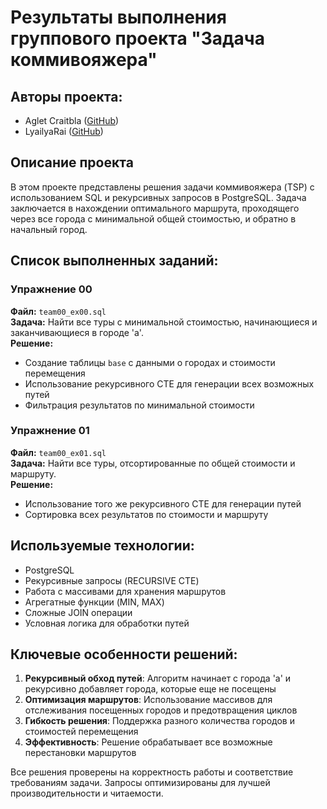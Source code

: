 # Результаты выполнения группового проекта "Задача коммивояжера"

## Авторы проекта:
- Aglet Craitbla ([GitHub](https://github.com/Craitbla))
- LyailyaRai ([GitHub](https://github.com/LyailyaRai))

## Описание проекта
В этом проекте представлены решения задачи коммивояжера (TSP) с использованием SQL и рекурсивных запросов в PostgreSQL. Задача заключается в нахождении оптимального маршрута, проходящего через все города с минимальной общей стоимостью, и обратно в начальный город.

## Список выполненных заданий:

### Упражнение 00
**Файл:** `team00_ex00.sql`  
**Задача:** Найти все туры с минимальной стоимостью, начинающиеся и заканчивающиеся в городе 'a'.  
**Решение:** 
- Создание таблицы `base` с данными о городах и стоимости перемещения
- Использование рекурсивного CTE для генерации всех возможных путей
- Фильтрация результатов по минимальной стоимости

### Упражнение 01
**Файл:** `team00_ex01.sql`  
**Задача:** Найти все туры, отсортированные по общей стоимости и маршруту.  
**Решение:** 
- Использование того же рекурсивного CTE для генерации путей
- Сортировка всех результатов по стоимости и маршруту

## Используемые технологии:
- PostgreSQL
- Рекурсивные запросы (RECURSIVE CTE)
- Работа с массивами для хранения маршрутов
- Агрегатные функции (MIN, MAX)
- Сложные JOIN операции
- Условная логика для обработки путей

## Ключевые особенности решений:
1. **Рекурсивный обход путей**: Алгоритм начинает с города 'a' и рекурсивно добавляет города, которые еще не посещены
2. **Оптимизация маршрутов**: Использование массивов для отслеживания посещенных городов и предотвращения циклов
3. **Гибкость решения**: Поддержка разного количества городов и стоимостей перемещения
4. **Эффективность**: Решение обрабатывает все возможные перестановки маршрутов

Все решения проверены на корректность работы и соответствие требованиям задачи. Запросы оптимизированы для лучшей производительности и читаемости.